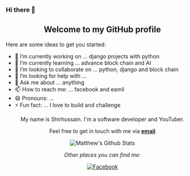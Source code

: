 ### Hi there 👋

<!--
**Shirhussain/Shirhussain** is a ✨ _special_ ✨ repository because its `README.md` (this file) appears on your GitHub profile.
-->
<div align="center">
<h2>Welcome to my GitHub profile</h2>
</div>

Here are some ideas to get you started:

- 🔭 I’m currently working on ... django projects with python
- 🌱 I’m currently learning ... advance block chain and AI
- 👯 I’m looking to collaborate on ... python, django and block chain 
- 🤔 I’m looking for help with ... 
- 💬 Ask me about ... anything 
- 📫 How to reach me: ... facebook and eamil 
- 😄 Pronouns: ...
- ⚡ Fun fact: ... I love to build and challenge

<div align="center">

My name is Shirhussain. I'm a software developer and YouTuber. <br />
</div>

<div align="center">

Feel free to get in touch with me via <a href="mailto:sh.danishyar@gmail.com"><b>email</b></a>
</div>

<div align="center">

<img align="center" src="https://github-readme-stats.vercel.app/api?username=Shirhussain&&show_icons=true&title_color=161e2e&icon_color=31c48d&text_color=4b5563&bg_color=f4f5f7" alt="Matthew's Github Stats">


<i>Other places you can find me:</i><br>

<a href="https://www.facebook.com/Hu3in.Danishyar" target="_blank"><img src="https://img.shields.io/badge/Facebook-%231877F2.svg?&style=flat-square&logo=facebook&logoColor=white" alt="Facebook"></a>

</div>


